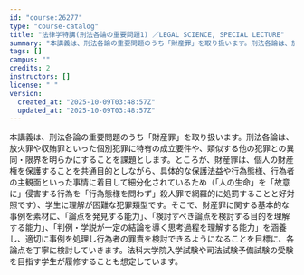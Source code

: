```yaml
---
id: "course:26277"
type: "course-catalog"
title: "法律学特講(刑法各論の重要問題1) ／LEGAL SCIENCE, SPECIAL LECTURE"
summary: "本講義は、刑法各論の重要問題のうち「財産罪」を取り扱います。刑法各論は、放火罪や収賄罪といった個別犯罪に特有の成立要件や、類似する他の犯罪との異同・限界を明らかにすることを課題とします。ところが、財産罪は、個人の財産権を保護することを共通目…"
tags: []
campus: ""
credits: 2
instructors: []
license: " "
version:
  created_at: "2025-10-09T03:48:57Z"
  updated_at: "2025-10-09T03:48:57Z"
---
```


本講義は、刑法各論の重要問題のうち「財産罪」を取り扱います。刑法各論は、放火罪や収賄罪といった個別犯罪に特有の成立要件や、類似する他の犯罪との異同・限界を明らかにすることを課題とします。ところが、財産罪は、個人の財産権を保護することを共通目的としながら、具体的な保護法益や行為態様、行為者の主観面といった事情に着目して細分化されているため（「人の生命」を「故意に」侵害する行為を「行為態様を問わず」殺人罪で網羅的に処罰することと好対照です）、学生に理解が困難な犯罪類型です。そこで、財産罪に関する基本的な事例を素材に、「論点を発見する能力」、「検討すべき論点を検討する目的を理解する能力」、「判例・学説が一定の結論を導く思考過程を理解する能力」を涵養し、適切に事例を処理し行為者の罪責を検討できるようになることを目標に、各論点を丁寧に検討していきます。法科大学院入学試験や司法試験予備試験の受験を目指す学生が履修することも想定しています。
